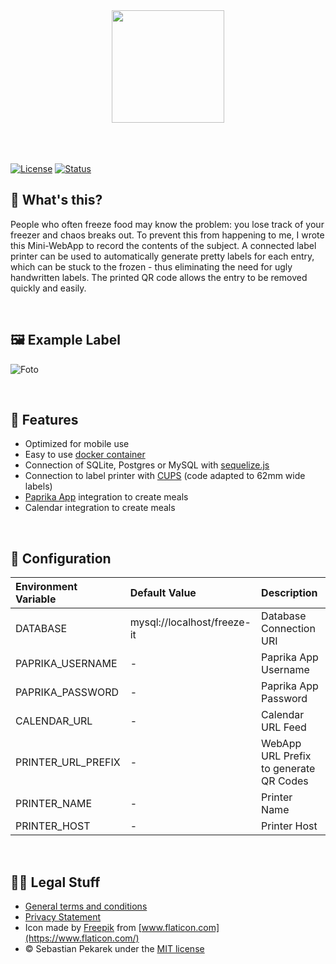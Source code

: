 <div align="center">
    <img src="https://d.sebbo.net/icon-9b41BcJHq5A6KmhzKaBNTlT7CxidZILVDWsvlySt1ejIkM55xjcXSIzWXqGJzFfHlL61oASBAiwTPS72ctuR7PakJ6QSCBSU8qvy.svg" width="180" /><br />
    <br /><br /><br />
</div>

[![License](https://img.shields.io/badge/license-MIT-blue.svg?style=flat-square)](LICENSE)
[![Status](https://git-badges.sebbo.net/104/develop/build)](https://github.com/ubud-app/server)

## 🧐 What's this?

People who often freeze food may know the problem: you lose track of your freezer and chaos breaks out. To prevent this 
from happening to me, I wrote this Mini-WebApp to record the contents of the subject. A connected label printer can be 
used to automatically generate pretty labels for each entry, which can be stuck to the frozen - thus eliminating the need 
for ugly handwritten labels. The printed QR code allows the entry to be removed quickly and easily.

<br />

## 🖼 Example Label

![Foto](https://d.sebbo.net/89FA09A0-B6E0-4797-8D3B-42796971DCAA-YTCKPWbAVoqYARMJf9cNTyZb02mA1TD9YFKr15bixTJ8PFrKsZ7Hodb8Y91w4cyoceL4jRVUsr4C0z3ktlGZBCrgcBcz6e6Gtljy.jpg)

<br />

## 🎉 Features

- Optimized for mobile use
- Easy to use [docker container](https://hub.docker.com/repository/docker/sebbo2002/freeze-it)
- Connection of SQLite, Postgres or MySQL with [sequelize.js](https://sequelize.org/)
- Connection to label printer with [CUPS](https://www.cups.org/) (code adapted to 62mm wide labels)
- [Paprika App](https://www.paprikaapp.com/) integration to create meals
- Calendar integration to create meals

<br />

## 🔧 Configuration
| Environment Variable | Default Value | Description |
|:------- |:------------------- |:------------------ |
|DATABASE|mysql://localhost/freeze-it|Database Connection URI|
|PAPRIKA_USERNAME|-|Paprika App Username|
|PAPRIKA_PASSWORD|-|Paprika App Password|
|CALENDAR_URL|-|Calendar URL Feed|
|PRINTER_URL_PREFIX|-|WebApp URL Prefix to generate QR Codes|
|PRINTER_NAME|-|Printer Name|
|PRINTER_HOST|-|Printer Host|

<br />

## 👩‍⚖️ Legal Stuff

- [General terms and conditions](https://github.com/ubud-app/server/blob/develop/Terms.md)
- [Privacy Statement](https://github.com/ubud-app/server/blob/develop/Privacy.md)
- Icon made by [Freepik](https://www.flaticon.com/authors/freepik) from [www.flaticon.com](https://www.flaticon.com/)
- &copy; Sebastian Pekarek under the [MIT license](LICENSE)